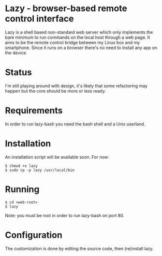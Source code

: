Lazy - browser-based remote control interface
=============================================
Lazy is a shell based non-standard web server which only implements the bare
minimum to run commands on the local host through a web page. It aims to be
the remote control bridge between my Linux box and my smartphone. Since it
runs on a browser there's no need to install any app on the device.

Status
======
I'm still playing around with design, it's likely that some refactoring may
happen but the core should be more or less ready.

Requirements
============
In order to run lazy-bash you need the bash shell and a Unix userland.

Installation
============
An installation script will be available soon. For now:
```
$ chmod +x lazy
$ sudo cp -p lazy /usr/local/bin
```

Running
=======
```
$ cd <web-root>
$ lazy
```
Note: you must be root in order to run lazy-bash on port 80.

Configuration
=============
The customization is done by editing the source code, then (re)install lazy.
